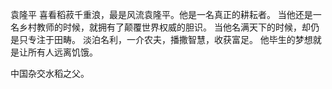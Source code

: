 袁隆平
喜看稻菽千重浪，最是风流袁隆平。他是一名真正的耕耘者。
当他还是一名乡村教师的时候，就拥有了颠覆世界权威的胆识。
当他名满天下的时候，却仍是只专注于田畴。
淡泊名利，一介农夫，播撒智慧，收获富足。
他毕生的梦想就是让所有人远离饥饿。


中国杂交水稻之父。